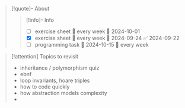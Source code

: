 
> [!quote]- About
> 
> > [!info]- Info
> > - [ ] exercise sheet 🔁 every week 📅 2024-10-01
> > - [x] exercise sheet 🔁 every week 📅 2024-09-24 ✅ 2024-09-22
> > - [ ] programming task 🛫 2024-10-15 🔁 every week 
> 
> 
> 


> [!attention] Topics to revisit
> - inheritance / polymorphism quiz
> - ebnf
> - loop invariants, hoare triples
> - how to code quickly
> - how abstraction models complexity
> - 
>   
